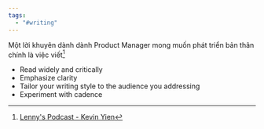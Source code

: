 ```yaml
---
tags:
  - "#writing"
---
```

Một lời khuyên dành dành Product Manager mong muốn phát triển bản thân chính là việc viết[^1]

- Read widely and critically
- Emphasize clarity
- Tailor your writing style to the audience you addressing
- Experiment with cadence

[^1]: [Lenny's Podcast - Kevin Yien](https://www.youtube.com/watch?v=xOTO98MXG9o)